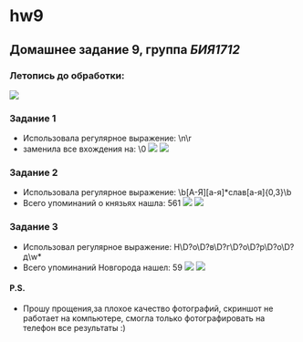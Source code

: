 # hw9
## Домашнее задание 9, группа *БИЯ1712*

### Летопись до обработки:
![](https://pp.userapi.com/c846420/v846420206/65ed4/6RHVxR-a3m0.jpg)
### Задание 1
* Использовала регулярное выражение: \n\r 
* заменила все вхождения на: \0
![](https://pp.userapi.com/c846017/v846017206/66dfd/mcXgsLTHOMY.jpg)
![](https://pp.userapi.com/c840336/v840336206/8bde1/xIpjHmWehAM.jpg)
### Задание 2
* Использовала регулярное выражение: \b[А-Я][а-я]*слав[а-я]{0,3}\b
* Всего упоминаний о князьях нашла: 561
![](https://pp.userapi.com/c846120/v846120206/66f04/xROsCqv7SIQ.jpg)
![](https://pp.userapi.com/c824700/v824700206/160700/UZXvoo0aAmo.jpg)
### Задание 3
* Использовал регулярное выражение: Н\D?о\D?в\D?г\D?о\D?р\D?о\D?д\w*
* Всего упоминаний Новгорода нашел: 59
![](https://pp.userapi.com/c824601/v824601206/158b26/z0a0Kt7-TgM.jpg)
![](https://pp.userapi.com/c846322/v846322206/66578/EZYdHkeIM4w.jpg)
#### P.S.
* Прошу прощения,за плохое качество фотографий, скриншот не работает на компьютере, смогла только фотографировать на телефон все результаты :)
